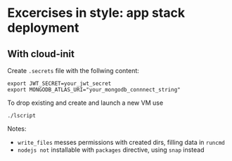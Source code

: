 # Excercises in style: app stack deployment

## With cloud-init

Create `.secrets` file with the follwing content:

```
export JWT_SECRET=your_jwt_secret
export MONGODB_ATLAS_URI="your_mongodb_connnect_string"
```

To drop existing and create and launch a new VM use

```
./lscript
```

Notes:

- `write_files` messes permissions with created dirs, filling data in `runcmd`
- `nodejs not` installable with `packages` directive, using `snap` instead
 


